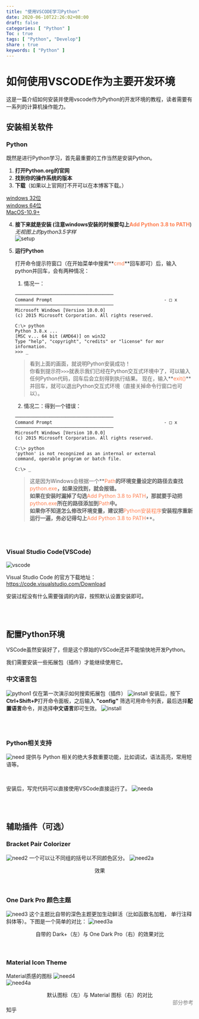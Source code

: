```yaml
---
title: "使用VSCODE学习Python"
date: 2020-06-10T22:26:02+08:00
draft: false
categories: [ "Python" ]
Toc : true
tags: [ "Python", "Develop"]
share : true 
keywords: [ "Python" ]
---
```


# 如何使用VSCODE作为主要开发环境  
  这是一篇介绍如何安装并使用vscode作为Python的开发环境的教程，读者需要有一系列的计算机操作能力。
## 安装相关软件  
### Python  
  既然是进行Python学习，首先最重要的工作当然是安装Python。
  1. **打开Python.org的官网**
  2. **找到你的操作系统的版本**
  3. **下载**（如果以上官网打不开可以在本博客下载。）

  [windows 32位](https://dev46.baidupan.com/062422bb/2020/06/24/3a6d54d6dd17ea89486eb6463de9e538.exe?st=bJw2wXsd7HIxpYcmdpQ80A&e=1593012609&b=BCYLclQgWTQAOgQ8BHkFMlMoXTkMIwo_aCXcJNwE0Un5VYghwBWA_c&fi=25255024&pid=60-167-78-151&up=1.)  
  [windows 64位](https://vip.d0.baidupan.com/file/?CW9bZQ4/VWRUXQU9AjdcMFdoBDxTfAN4VyQBbwU2VToGK1czCHsDb1MrVzJRKF1qVDoOJQI4UStRMwYmUGpXPwllW2kODFVoVGYFbgJkXGhXPwQ0UzkDMVdjATEFf1UyBnVXPQhnA2BTPVcxUTBdZFQ+DjsCe1EjUSYGPVA+V2YJO1s8DnxVMVQ0BXwCZFxpVyIEN1M6A2RXZwE0BTxVMAY3VzcIbQNmUzJXMlFhXW9UNg4+AmVRMFFgBmZQOFczCTtbPw5rVTRUOgU1AmVcO1c8BC9TaQN5VzUBIQUsVScGY1dyCDwDM1M4VzBRNV1vVDkOMwJtUWRRcAZ0UGVXOwlsW2oOblUwVDcFagJlXG1XPAQwUzsDM1dgASkFd1VyBmBXbAgiA2pTNVcnUXBdLFR5DjYCbFFmUW8GM1A8V2cJOVs5DmtVOFQkBSYCP1wtVzAEMFM+AzBXfgE0BW9VegY3VzQIewNlUzVXMA==)  
  [MacOS-10.9+](/download/python-3.8.3.pkg)  

  4. **接下来就是安装 (注意windows安装的时候要勾上<font style ="color:#FF7F50">Add Python 3.8 to PATH</font>**)  
*无视图上的python3.5字样*  
![setup](/image/python/python-setup.png)  

  5. **运行Python**

     打开命令提示符窗口（在开始菜单中搜索**<font style ="color:#FF7F50">cmd</font>**回车即可）后，输入python并回车，会有两种情况：  
     
      1. 情况一：  
      ```ascii
      ─────────────────────────────────────
      Command Prompt                                          - □ x 
      ─────────────────────────────────────
      Microsoft Windows [Version 10.0.0]            
      (c) 2015 Microsoft Corporation. All rights reserved.
                                                             
      C:\> python                                  
      Python 3.8.x ...                              
      [MSC v... 64 bit (AMD64)] on win32                      
      Type "help", "copyright", "credits" or "license" for mor
      information.                                            
      >>> _                                

      ```
      > 看到上面的画面，就说明Python安装成功！  
      >    你看到提示符`>>>`就表示我们已经在Python交互式环境中了，可以输入任何Python代码，回车后会立刻得到执行结果。    现在，输入**<font style ="color:#FF7F50">exit()</font>**并回车，就可以退出Python交互式环境（直接关掉命令行窗口也可以）。   
    
      2. 情况二：得到一个错误：
       ```ascii
      ─────────────────────────────────────
      Command Prompt                                          - □ x 
      ─────────────────────────────────────
      Microsoft Windows [Version 10.0.0]            
      (c) 2015 Microsoft Corporation. All rights reserved.
                                                             
     C:\> python                                             
     'python' is not recognized as an internal or external 
     command, operable program or batch file.                  
                                                             
     C:\> _                              
      
       ```
       > 这是因为Windows会根据一个**<font style ="color:#FF7F50">Path</font>**的环境变量设定的路径去查找**<font style ="color:#FF7F50">python.exe</font>**，如果没找到，就会报错。  
       > 如果在安装时漏掉了勾选**<font style ="color:#FF7F50">Add Python 3.8 to PATH</font>**，那就要手动把**<font style ="color:#FF7F50">python.exe</font>**所在的路径添加到**<font style ="color:#FF7F50">Path</font>**中。  
       > 如果你不知道怎么修改环境变量，建议把**<font style ="color:#FF7F50">Python安装程序</font>**安装程序重新运行一遍，务必记得勾上**<font style ="color:#FF7F50">Add Python 3.8 to PATH</font>**。  

<br>
<br>

### Visual Studio Code(VSCode)

![vscode](/image/python/vscode.jpg)

Visual Studio Code 的官方下载地址：<https://code.visualstudio.com/Download>

安装过程没有什么需要强调的内容，按照默认设置安装即可。

<br>

<br>

## 配置Python环境  

VSCode虽然安装好了，但是这个原始的VSCode还并不能愉快地开发Python。

我们需要安装一些拓展包（插件）才能继续使用它。


### 中文语言包

![python1](/image/python/python1.jpg)
仅在第一次演示如何搜索拓展包（插件）
![install](/image/python/install.png)
安装后，按下**Ctrl+Shift+P**打开命令面板，之后输入 **"config"** 筛选可用命令列表，最后选择**配置语言**命令，并选择**中文语言**即可生效。
![install](/image/python/install.gif)  

<br>

<br>

### Python相关支持
![need](/image/python/need.jpg)
提供与 Python 相关的绝大多数重要功能，比如调试，语法高亮，常用短语等。

<br>

安装后，写完代码可以直接使用VSCode直接运行了。
![needa](/image/python/needa.png)

<br>

<br>

## 辅助插件（可选）
### Bracket Pair Colorizer  
![need2](/image/python/need2.jpg)
一个可以让不同组的括号以不同颜色区分。
![need2a](/image/python/need2a.jpg)
<center>效果</center>

<br>

<br> 

### One Dark Pro 颜色主题
![need3](/image/python/need3.png)
这个主题比自带的深色主题更加生动鲜活（比如函数名加粗， 单行注释斜体等）。下图是一个简单的对比：
![need3a](/image/python/need3a.jpg)
<center>
自带的 Dark+（左）与 One Dark Pro（右）的效果对比</center>

<br>

<br>  

### Material Icon Theme  

Material质感的图标
![need4](/image/python/need4.jpg)  
![need4a](/image/python/need4a.jpg)

<center>默认图标（左）与 Material 图标（右）的对比</center>

<div align="right"><font style = "color:gray">部分参考</font></div><a herf = "https://zhuanlan.zhihu.com/p/93363496">知乎</a>